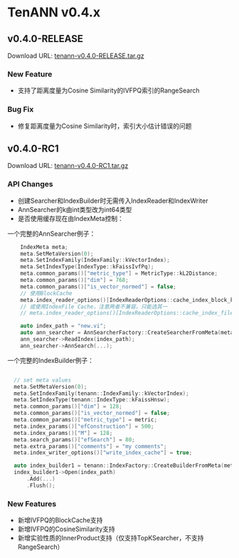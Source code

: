 # TenANN v0.4.x

## v0.4.0-RELEASE
Download URL: [tenann-v0.4.0-RELEASE.tar.gz](https://mirrors.tencent.com/repository/generic/doris_thirdparty/tenann-v0.4.0-RELEASE.tar.gz)

### New Feature
- 支持了距离度量为Cosine Similarity的IVFPQ索引的RangeSearch

### Bug Fix
- 修复距离度量为Cosine Similarity时，索引大小估计错误的问题

## v0.4.0-RC1
Download URL: [tenann-v0.4.0-RC1.tar.gz](https://mirrors.tencent.com/repository/generic/doris_thirdparty/tenann-v0.4.0-RC1.tar.gz)

### API Changes

- 创建Searcher和IndexBuilder时无需传入IndexReader和IndexWriter
- AnnSearcher的k由int类型改为int64类型
- 是否使用缓存现在由IndexMeta控制：

一个完整的AnnSearcher例子：
```c++
    IndexMeta meta;
    meta.SetMetaVersion(0);
    meta.SetIndexFamily(IndexFamily::kVectorIndex);
    meta.SetIndexType(IndexType::kFaissIvfPq);
    meta.common_params()["metric_type"] = MetricType::kL2Distance;
    meta.common_params()["dim"] = 768;
    meta.common_params()["is_vector_normed"] = false;
    // 使用BlockCache
    meta.index_reader_options()[IndexReaderOptions::cache_index_block_key] = true;
    // 或使用IndexFile Cache，注意两者不兼容，只能选其一
    // meta.index_reader_options()[IndexReaderOptions::cache_index_file_key] = true;

    auto index_path = "new.vi";
    auto ann_searcher = AnnSearcherFactory::CreateSearcherFromMeta(meta);
    ann_searcher->ReadIndex(index_path);
    ann_searcher->AnnSearch(...);
```

一个完整的IndexBuilder例子：
```c++

  // set meta values
  meta.SetMetaVersion(0);
  meta.SetIndexFamily(tenann::IndexFamily::kVectorIndex);
  meta.SetIndexType(tenann::IndexType::kFaissHnsw);
  meta.common_params()["dim"] = 128;
  meta.common_params()["is_vector_normed"] = false;
  meta.common_params()["metric_type"] = metric;
  meta.index_params()["efConstruction"] = 500;
  meta.index_params()["M"] = 128;
  meta.search_params()["efSearch"] = 80;
  meta.extra_params()["comments"] = "my comments";
  meta.index_writer_options()["write_index_cache"] = true;

  auto index_builder1 = tenann::IndexFactory::CreateBuilderFromMeta(meta);
  index_builder1->Open(index_path)
      .Add(...)
      .Flush();
```

### New Features

- 新增IVFPQ的BlockCache支持
- 新增IVFPQ的CosineSimilarity支持
- 新增实验性质的InnerProduct支持（仅支持TopKSearcher，不支持RangeSearch）


